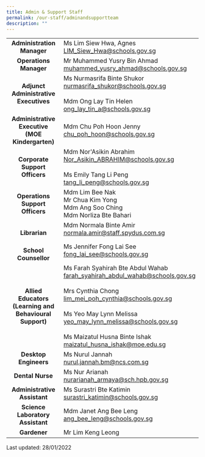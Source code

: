 ```yaml
---
title: Admin & Support Staff
permalink: /our-staff/adminandsupportteam
description: ""
---
```


|  |  |
|:---:|---|
| **Administration Manager** | Ms Lim Siew Hwa, Agnes<br>LIM_Siew_Hwa@schools.gov.sg |
| **Operations Manager** | Mr Muhammed Yusry Bin Ahmad<br>muhammed_yusry_ahmad@schools.gov.sg |
| **Adjunct Administrative Executives** | Ms Nurmasrifa Binte Shukor<br>nurmasrifa_shukor@schools.gov.sg <br> <br>Mdm Ong Lay Tin Helen<br>ong_lay_tin_a@schools.gov.sg<br>  |
| **Administrative Executive<br>(MOE Kindergarten)** | Mdm Chu Poh Hoon Jenny<br>chu_poh_hoon@schools.gov.sg<br>  |
| **Corporate Support Officers** | Mdm Nor'Asikin Abrahim<br>Nor_Asikin_ABRAHIM@schools.gov.sg<br>         <br>Ms Emily Tang Li Peng<br>tang_li_peng@schools.gov.sg <br>  |
| **Operations Support Officers** | Mdm Lim Bee Nak<br>Mr Chua Kim Yong<br>Mdm Ang Soo Ching<br>Mdm Norliza Bte Bahari |
| **<br>Librarian** | Mdm Normala Binte Amir<br>normala.amir@staff.spydus.com.sg   |
| **<br>School Counsellor** | Ms Jennifer Fong Lai See<br>fong_lai_see@schools.gov.sg  |
| **Allied Educators (Learning and Behavioural Support)** | Ms Farah Syahirah Bte Abdul Wahab <br>farah_syahirah_abdul_wahab@schools.gov.sg<br><br>Mrs Cynthia Chong <br>lim_mei_poh_cynthia@schools.gov.sg <br> <br>Ms Yeo May Lynn Melissa<br>yeo_may_lynn_melissa@schools.gov.sg <br> <br>Ms Maizatul Husna Binte Ishak<br>maizatul_husna_ishak@moe.edu.sg |
| **Desktop Engineers** | Ms Nurul Jannah<br>nurul.jannah.bm@ncs.com.sg<br>          |
| **Dental Nurse** | Ms Nur Arianah<br>nurarianah_armaya@sch.hpb.gov.sg |
| **Administrative Assistant** | Ms Surastri Bte Katimin<br>surastri_katimin@schools.gov.sg |
| **Science Laboratory Assistant** | Mdm Janet Ang Bee Leng<br>ang_bee_leng@schools.gov.sg |
| **Gardener** | Mr Lim Keng Leong  |
Last updated: 28/01/2022